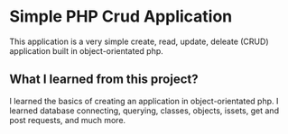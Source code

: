 # Simple PHP Crud Application
This application is a very simple create, read, update, deleate (CRUD) application built in object-orientated php.

## What I learned from this project?
I learned the basics of creating an application in object-orientated php. I learned database connecting, querying, classes, objects, issets,
get and post requests, and much more.

